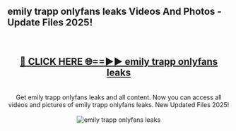 <h2>emily trapp onlyfans leaks Videos And Photos - Update Files 2025!</h2>
<br>
<div align="center">
<h2><a href="https://linkcuts.com/hfmhzwbr" rel="nofollow">🔴 CLICK HERE 🌐==►► emily trapp onlyfans leaks</a></h2>
<br>
Get emily trapp onlyfans leaks and all content. Now you can access all videos and pictures of emily trapp onlyfans leaks. New Updated Files 2025!
<br>
<br>
<a href="https://linkcuts.com/hfmhzwbr" rel="nofollow" data-target="animated-image.originalLink"><img src="https://i.ibb.co.com/WyWwxjT/player-gif2.gif" alt="emily trapp onlyfans leaks" style="max-width: 100%; display: inline-block;" data-target="animated-image.originalImage"></a>
</div>
<br>